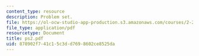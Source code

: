 ```yaml
---
content_type: resource
description: Problem set.
file: https://ol-ocw-studio-app-production.s3.amazonaws.com/courses/2-26-compressible-fluid-dynamics-spring-2004/878902f741c15c3dd7698602ce8525da_ps2.pdf
file_type: application/pdf
resourcetype: Document
title: ps2.pdf
uid: 878902f7-41c1-5c3d-d769-8602ce8525da
---
```

